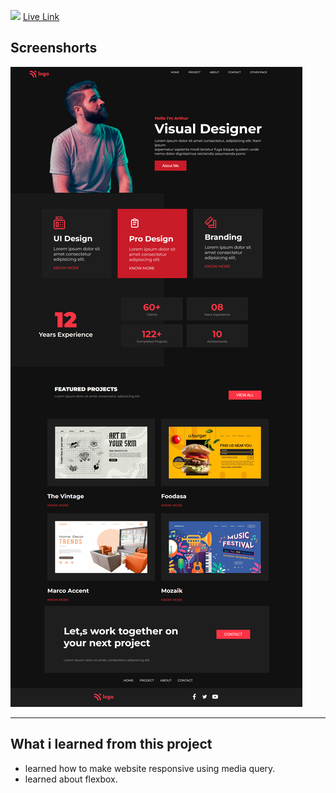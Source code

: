 ![](https://img.shields.io/badge/Project-15-red)
[Live Link](https://product-design-landing-page-1.netlify.app/)

## Screenshorts
![Screeshort](Screenshots/Full%20Screenshot.png)
   * * *
   

  ## What i learned from this project

  - learned how to make website responsive using media query.
  - learned about flexbox.
  